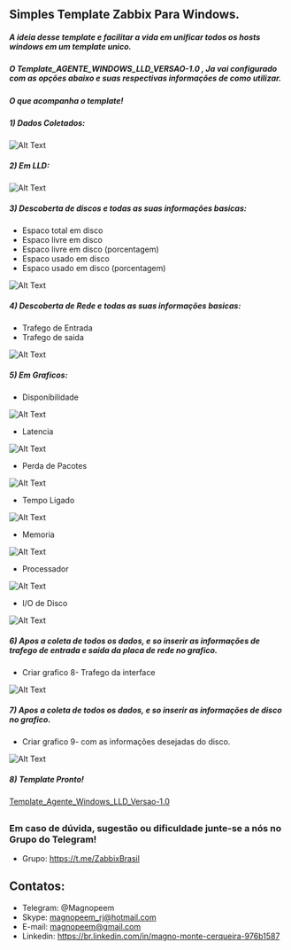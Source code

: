 

##                                      Simples Template Zabbix Para Windows.

##### A ideia desse template e facilitar a vida em unificar todos os hosts windows em um template unico.

##### O Template_AGENTE_WINDOWS_LLD_VERSAO-1.0 , Ja vai configurado com as opções abaixo e suas respectivas informações de como utilizar.


##### O que acompanha o template!


##### 1) Dados Coletados:

![Alt Text](https://github.com/magnopeem/Templates_zabbix_3.2/blob/master/src/img/windows_lld_01.PNG)

##### 2) Em LLD:

![Alt Text](https://github.com/magnopeem/Templates_zabbix_3.2/blob/master/src/img/windows_lld_02.PNG)


##### 3) Descoberta de discos e todas as suas informações basicas:

* Espaco total em disco 
* Espaco livre em disco 
* Espaco livre em disco (porcentagem)
* Espaco usado em disco
* Espaco usado em disco (porcentagem)

![Alt Text](https://github.com/magnopeem/Templates_zabbix_3.2/blob/master/src/img/windows_lld_03.PNG)


##### 4) Descoberta de Rede e todas as suas informações basicas:

* Trafego de Entrada
* Trafego de saida

![Alt Text](https://github.com/magnopeem/Templates_zabbix_3.2/blob/master/src/img/windows_lld_04.PNG)


##### 5) Em Graficos:

* Disponibilidade

![Alt Text](https://github.com/magnopeem/Templates_zabbix_3.2/blob/master/src/img/windows_lld_05.PNG)


* Latencia

![Alt Text](https://github.com/magnopeem/Templates_zabbix_3.2/blob/master/src/img/windows_lld_06.PNG)

* Perda de Pacotes

![Alt Text](https://github.com/magnopeem/Templates_zabbix_3.2/blob/master/src/img/windows_lld_07.PNG)

* Tempo Ligado

![Alt Text](https://github.com/magnopeem/Templates_zabbix_3.2/blob/master/src/img/windows_lld_08.PNG)

* Memoria

![Alt Text](https://github.com/magnopeem/Templates_zabbix_3.2/blob/master/src/img/windows_lld_09.PNG)

* Processador

![Alt Text](https://github.com/magnopeem/Templates_zabbix_3.2/blob/master/src/img/windows_lld_10.PNG)

* I/O de Disco

![Alt Text](https://github.com/magnopeem/Templates_zabbix_3.2/blob/master/src/img/windows_lld_11.PNG)

##### 6) Apos a coleta de todos os dados, e so inserir as informações de trafego de entrada e saida da placa de rede no grafico.

* Criar grafico 8- Trafego da interface

![Alt Text](https://github.com/magnopeem/Templates_zabbix_3.2/blob/master/src/img/windows_lld_12.PNG)

##### 7) Apos a coleta de todos os dados, e so inserir as informações de disco no grafico.

* Criar grafico 9- com as informações desejadas do disco.

![Alt Text](https://github.com/magnopeem/Templates_zabbix_3.2/blob/master/src/img/windows_lld_13.PNG)


##### 8) Template Pronto!

[Template_Agente_Windows_LLD_Versao-1.0](https://github.com/MagnoMonteCerqueira/Zabbix/tree/master/Zabbix_3.2/Windows)

##
### Em caso de dúvida, sugestão ou dificuldade junte-se a nós no Grupo do Telegram!

* Grupo: https://t.me/ZabbixBrasil 

## Contatos:


* Telegram: @Magnopeem
* Skype: magnopeem_rj@hotmail.com
* E-mail: magnopeem@gmail.com
* Linkedin: https://br.linkedin.com/in/magno-monte-cerqueira-976b1587



